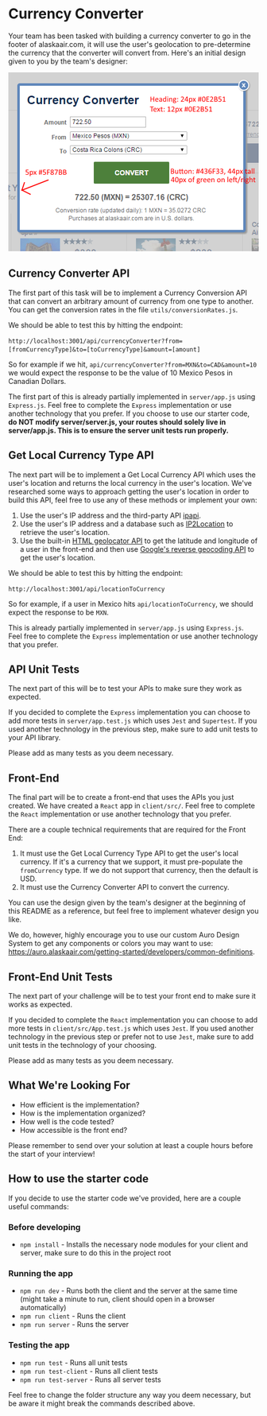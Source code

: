 # Currency Converter
Your team has been tasked with building a currency converter to go in the footer of alaskaair.com, it will use the user's geolocation to pre-determine the currency that the converter will convert from. Here's an initial design given to you by the team's designer:

![Currency Converter](./currency-converter.png)

## Currency Converter API
The first part of this task will be to implement a Currency Conversion API that can convert an arbitrary amount of currency from one type to another. You can get the conversion rates in the file `utils/conversionRates.js`.

We should be able to test this by hitting the endpoint: 

`http://localhost:3001/api/currencyConverter?from=[fromCurrencyType]&to=[toCurrencyType]&amount=[amount]`

So for example if we hit, `api/currencyConverter?from=MXN&to=CAD&amount=10` we would expect the response to be the value of 10 Mexico Pesos in Canadian Dollars.

The first part of this is already partially implemented in `server/app.js` using `Express.js`. Feel free to complete the `Express` implementation or use another technology that you prefer. If you choose to use our starter code, **do NOT modify server/server.js, your routes should solely live in server/app.js. This is to ensure the server unit tests run properly.**

## Get Local Currency Type API
The next part will be to implement a Get Local Currency API which uses the user's location and returns the local currency in the user's location. We've researched some ways to approach getting the user's location in order to build this API, feel free to use any of these methods or implement your own:
1. Use the user's IP address and the third-party API [ipapi](https://ipapi.co/api/#specific-location-field).
2. Use the user's IP address and a database such as [IP2Location](https://lite.ip2location.com/ip2location-lite) to retrieve the user's location.
3. Use the built-in [HTML geolocator API](https://www.w3schools.com/html/html5_geolocation.asp) to get the latitude and longitude of a user in the front-end and then use [Google's reverse geocoding API](https://developers.google.com/maps/documentation/geocoding/overview#ReverseGeocoding) to get the user's location.

We should be able to test this by hitting the endpoint:

```http://localhost:3001/api/locationToCurrency```

So for example, if a user in Mexico hits `api/locationToCurrency`, we should expect the response to be `MXN`.

This is already partially implemented in `server/app.js` using `Express.js`. Feel free to complete the `Express` implementation or use another technology that you prefer.

## API Unit Tests
The next part of this will be to test your APIs to make sure they work as expected.

If you decided to complete the `Express` implementation you can choose to add more tests in `server/app.test.js` which uses `Jest` and `Supertest`. If you used another technology in the previous step, make sure to add unit tests to your API library.

Please add as many tests as you deem necessary.

## Front-End
The final part will be to create a front-end that uses the APIs you just created. We have created a `React` app in `client/src/`. Feel free to complete the `React` implementation or use another technology that you prefer.

There are a couple technical requirements that are required for the Front End:
1. It must use the Get Local Currency Type API to get the user's local currency. If it's a currency that we support, it must pre-populate the `fromCurrency` type. If we do not support that currency, then the default is USD.
2. It must use the Currency Converter API to convert the currency.

You can use the design given by the team's designer at the beginning of this README as a reference, but feel free to implement whatever design you like.

We do, however, highly encourage you to use our custom Auro Design System to get any components or colors you may want to use: https://auro.alaskaair.com/getting-started/developers/common-definitions.

## Front-End Unit Tests
The next part of your challenge will be to test your front end to make sure it works as expected.

If you decided to complete the `React` implementation you can choose to add more tests in `client/src/App.test.js` which uses `Jest`. If you used another technology in the previous step or prefer not to use `Jest`, make sure to add unit tests in the technology of your choosing.

Please add as many tests as you deem necessary.
## What We're Looking For

- How efficient is the implementation?
- How is the implementation organized?
- How well is the code tested?
- How accessible is the front end?

Please remember to send over your solution at least a couple hours before the start of your interview!

## How to use the starter code
If you decide to use the starter code we've provided, here are a couple useful commands:

### Before developing
- `npm install` - Installs the necessary node modules for your client and server, make sure to do this in the project root
### Running the app
- `npm run dev` - Runs both the client and the server at the same time (might take a minute to run, client should open in a browser automatically)
- `npm run client` - Runs the client
- `npm run server` - Runs the server
### Testing the app
- `npm run test` - Runs all unit tests
- `npm run test-client` - Runs all client tests
- `npm run test-server` - Runs all server tests

Feel free to change the folder structure any way you deem necessary, but be aware it might break the commands described above.

